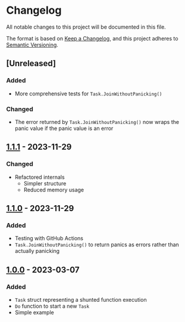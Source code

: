 # Changelog

All notable changes to this project will be documented in this file.

The format is based on [Keep a Changelog](https://keepachangelog.com/en/1.1.0/),
and this project adheres to [Semantic Versioning](https://semver.org/spec/v2.0.0.html).

## [Unreleased]

### Added

- More comprehensive tests for `Task.JoinWithoutPanicking()`

### Changed

- The error returned by `Task.JoinWithoutPanicking()` now wraps the panic value if the panic value is an error

## [1.1.1] - 2023-11-29

### Changed

- Refactored internals
  - Simpler structure
  - Reduced memory usage

## [1.1.0] - 2023-11-29

### Added

- Testing with GitHub Actions
- `Task.JoinWithoutPanicking()` to return panics as errors rather than actually panicking

## [1.0.0] - 2023-03-07

### Added

- `Task` struct representing a shunted function execution
- `Do` function to start a new `Task`
- Simple example

[1.1.1]: https://github.com/Quantaly/shunt/compare/v1.1.0...v1.1.1
[1.1.0]: https://github.com/Quantaly/shunt/compare/v1.0.0...v1.1.0
[1.0.0]: https://github.com/Quantaly/shunt/releases/tag/v1.0.0
